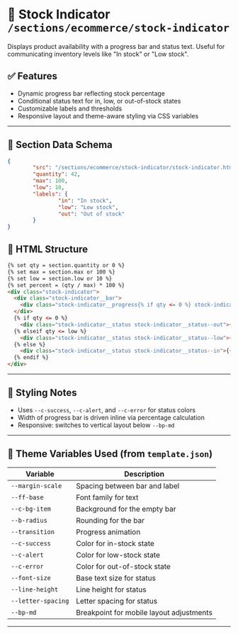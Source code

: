 # 📂 Stock Indicator `/sections/ecommerce/stock-indicator`

Displays product availability with a progress bar and status text. Useful for communicating inventory levels like "In stock" or "Low stock".

## ✅ Features

-   Dynamic progress bar reflecting stock percentage
-   Conditional status text for in, low, or out-of-stock states
-   Customizable labels and thresholds
-   Responsive layout and theme-aware styling via CSS variables

---

## 🧾 Section Data Schema

```json
{
        "src": "/sections/ecommerce/stock-indicator/stock-indicator.html",
        "quantity": 42,
        "max": 100,
        "low": 10,
        "labels": {
                "in": "In stock",
                "low": "Low stock",
                "out": "Out of stock"
        }
}
```

## 🧱 HTML Structure

```html
{% set qty = section.quantity or 0 %}
{% set max = section.max or 100 %}
{% set low = section.low or 10 %}
{% set percent = (qty / max) * 100 %}
<div class="stock-indicator">
  <div class="stock-indicator__bar">
    <div class="stock-indicator__progress{% if qty <= 0 %} stock-indicator__progress--out{% elseif qty <= low %} stock-indicator__progress--low{% else %} stock-indicator__progress--in{% endif %}" style="width: {{ percent }}%"></div>
  </div>
  {% if qty <= 0 %}
    <div class="stock-indicator__status stock-indicator__status--out">{{{ section.labels.out | default("Out of stock") }}}</div>
  {% elseif qty <= low %}
    <div class="stock-indicator__status stock-indicator__status--low">{{{ section.labels.low | default("Low stock") }}}</div>
  {% else %}
    <div class="stock-indicator__status stock-indicator__status--in">{{{ section.labels.in | default("In stock") }}}</div>
  {% endif %}
</div>
```

---

## 🎨 Styling Notes

-   Uses `--c-success`, `--c-alert`, and `--c-error` for status colors
-   Width of progress bar is driven inline via percentage calculation
-   Responsive: switches to vertical layout below `--bp-md`

---

## 🧩 Theme Variables Used (from `template.json`)

| Variable           | Description                                        |
| ------------------ | -------------------------------------------------- |
| `--margin-scale`   | Spacing between bar and label                      |
| `--ff-base`        | Font family for text                               |
| `--c-bg-item`      | Background for the empty bar                       |
| `--b-radius`       | Rounding for the bar                               |
| `--transition`     | Progress animation                                 |
| `--c-success`      | Color for in-stock state                           |
| `--c-alert`        | Color for low-stock state                          |
| `--c-error`        | Color for out-of-stock state                       |
| `--font-size`      | Base text size for status                          |
| `--line-height`    | Line height for status                             |
| `--letter-spacing` | Letter spacing for status                          |
| `--bp-md`          | Breakpoint for mobile layout adjustments           |

---
